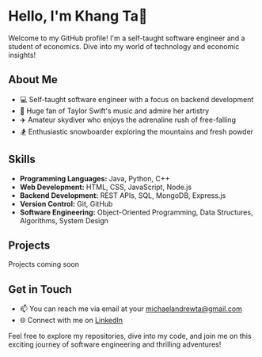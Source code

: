 # Hello, I'm Khang Ta👋

Welcome to my GitHub profile! I'm a self-taught software engineer and a student of economics. Dive into my world of technology and economic insights!

## About Me

- 💻 Self-taught software engineer with a focus on backend development
- 🎵 Huge fan of Taylor Swift's music and admire her artistry
- ✈️ Amateur skydiver who enjoys the adrenaline rush of free-falling
- 🏂 Enthusiastic snowboarder exploring the mountains and fresh powder

## Skills

- **Programming Languages:** Java, Python, C++
- **Web Development:** HTML, CSS, JavaScript, Node.js
- **Backend Development:** REST APIs, SQL, MongoDB, Express.js
- **Version Control:** Git, GitHub
- **Software Engineering:** Object-Oriented Programming, Data Structures, Algorithms, System Design

## Projects

Projects coming soon


## Get in Touch

- 📫 You can reach me via email at your michaelandrewta@gmail.com
- 🌐 Connect with me on [LinkedIn](https://www.linkedin.com/in/michael-khang-ta/)

Feel free to explore my repositories, dive into my code, and join me on this exciting journey of software engineering and thrilling adventures!
